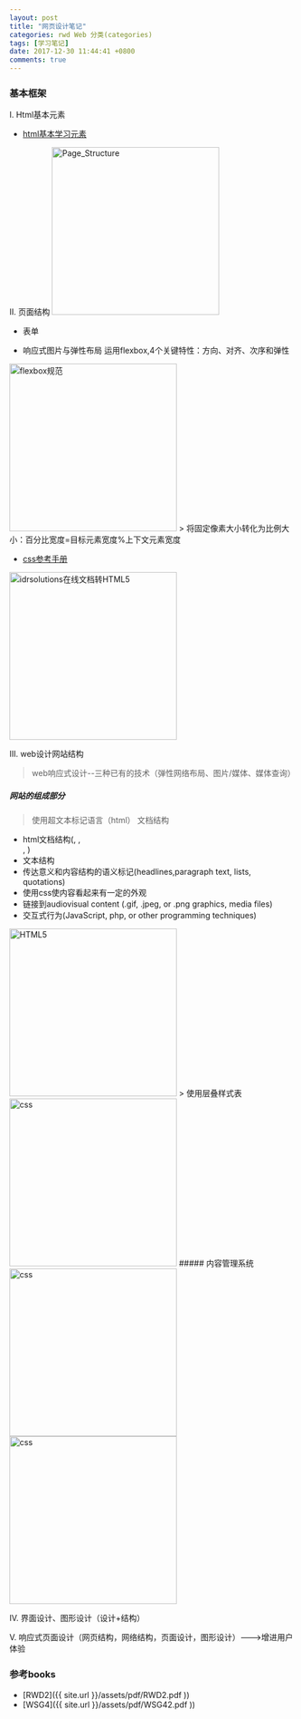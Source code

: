 ```yaml
---
layout: post
title: "网页设计笔记"
categories: rwd Web 分类(categories)
tags: [学习笔记]
date: 2017-12-30 11:44:41 +0800
comments: true
---
```


### 基本框架
Ⅰ. Html基本元素
* [html基本学习元素](http://www.w3school.com.cn/tags/index.asp)

Ⅱ. 页面结构
<img src="{{ site.url }}/assets/blogImg/Page_Structure.jpg" width="296" alt="Page_Structure"/>
* 表单

* 响应式图片与弹性布局
运用flexbox,4个关键特性：方向、对齐、次序和弹性
<img src="{{ site.url }}/assets/blogImg/flexbox.png" width="296" alt="flexbox规范"/>
> 将固定像素大小转化为比例大小：百分比宽度=目标元素宽度%上下文元素宽度

* [css参考手册](http://www.w3school.com.cn/cssref/index.asp)
<img src="{{ site.url }}/assets/blogImg/idrsolutions_doc_html5.png" width="296" alt="idrsolutions在线文档转HTML5"/>

Ⅲ. web设计网站结构
> web响应式设计--三种已有的技术（弹性网络布局、图片/媒体、媒体查询）
##### 网站的组成部分
> 使用超文本标记语言（html）
> 文档结构
* html文档结构(<head>, <body>, <div>, <span>)
* 文本结构
* 传达意义和内容结构的语义标记(headlines,paragraph text, lists, quotations)
* 使用css使内容看起来有一定的外观
* 链接到audiovisual content (.gif, .jpeg, or .png graphics, media files)
* 交互式行为(JavaScript, php, or other programming techniques)
<img src="{{ site.url }}/assets/blogImg/html5.jpg" width="296" alt="HTML5"/>
> 使用层叠样式表
<img src="{{ site.url }}/assets/css.PNG" width="296" alt="css"/>
##### 内容管理系统
<img src="{{ site.url }}/assets/region.jpg" width="296" alt="css"/>
<img src="{{ site.url }}/assets/CMS.PNG" width="296" alt="css"/>

Ⅳ. 界面设计、图形设计（设计+结构） 
 
 
 
 
Ⅴ. 响应式页面设计（网页结构，网络结构，页面设计，图形设计）--->增进用户体验  



### 参考books
* [RWD2]({{ site.url }}/assets/pdf/RWD2.pdf ))
* [WSG4]({{ site.url }}/assets/pdf/WSG42.pdf ))

